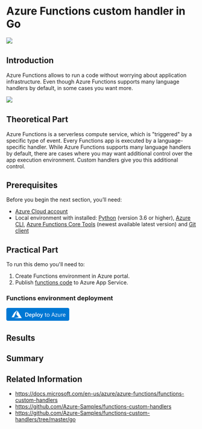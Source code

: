 # Azure Functions custom handler in Go
![](/images/logos/function.png)
## Introduction
Azure Functions allows to run a code without worrying about application infrastructure. Even though Azure Functions supports many language handlers by default, in some cases you want more.

![](/images/go_handler_logo.png)                                                                               

## Theoretical Part

Azure Functions is a serverless compute service, which  is "triggered" by a specific type of event. Every Functions app is executed by a language-specific handler. While Azure Functions supports many language handlers by default, there are cases where you may want additional control over the app execution environment. Custom handlers give you this additional control.

## Prerequisites                                                                                              
                                                                                                              
Before you begin the next section, you’ll need:                                                               
* [Azure Cloud account](https://azure.microsoft.com/free/)                                                    
* Local environment with installed: [Python](https://www.python.org/downloads/) (version 3.6 or higher), [Azure CLI](https://docs.microsoft.com/en-us/cli/azure/install-azure-cli?view=azure-cli-latest), [Azure Functions Core Tools](https://github.com/Azure/azure-functions-core-tools#versionss) (newest available latest version) and [Git client](https://git-scm.com/downloads)
                                                                                                              
## Practical Part                                                                                             
To run this demo you'll need to:                                                                              
1. Create Functions environment in Azure portal.                                                              
2. Publish [functions code](https://github.com/groovy-sky/azure-func-go-handler/tree/master/Function) to Azure App Service.                
                                                                                                              
                                                                                                              
### Functions environment deployment

<a href="https://portal.azure.com/#create/Microsoft.Template/uri/https%3A%2F%2Fraw.githubusercontent.com%2Fgroovy-sky%2Fazure-func-go-handler%2Fmaster%2FTemplate%2Fazuredeploy.json" target="_blank"> <img src="https://raw.githubusercontent.com/Azure/azure-quickstart-templates/master/1-CONTRIBUTION-GUIDE/images/deploytoazure.png"/> </a>

## Results
## Summary
## Related Information
* https://docs.microsoft.com/en-us/azure/azure-functions/functions-custom-handlers
* https://github.com/Azure-Samples/functions-custom-handlers
* https://github.com/Azure-Samples/functions-custom-handlers/tree/master/go
